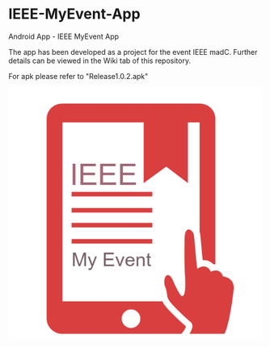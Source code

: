 # IEEE-MyEvent-App
Android App - IEEE MyEvent App

The app has been developed as a project for the event IEEE madC.
Further details can be viewed in the Wiki tab of this repository.

For apk please refer to "Release1.0.2.apk"

![](https://github.com/kb22/IEEE-MyEvent-App/blob/master/app/src/main/res/drawable/icon2.png)
